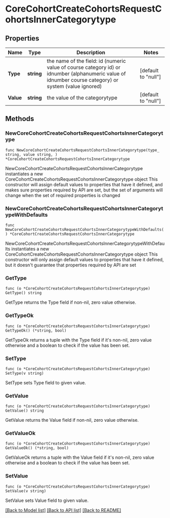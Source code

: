 # CoreCohortCreateCohortsRequestCohortsInnerCategorytype

## Properties

Name | Type | Description | Notes
------------ | ------------- | ------------- | -------------
**Type** | **string** | the name of the field: id (numeric value                                         of course category id) or idnumber (alphanumeric value of idnumber course category)                                         or system (value ignored) | [default to "null"]
**Value** | **string** | the value of the categorytype | [default to "null"]

## Methods

### NewCoreCohortCreateCohortsRequestCohortsInnerCategorytype

`func NewCoreCohortCreateCohortsRequestCohortsInnerCategorytype(type_ string, value string, ) *CoreCohortCreateCohortsRequestCohortsInnerCategorytype`

NewCoreCohortCreateCohortsRequestCohortsInnerCategorytype instantiates a new CoreCohortCreateCohortsRequestCohortsInnerCategorytype object
This constructor will assign default values to properties that have it defined,
and makes sure properties required by API are set, but the set of arguments
will change when the set of required properties is changed

### NewCoreCohortCreateCohortsRequestCohortsInnerCategorytypeWithDefaults

`func NewCoreCohortCreateCohortsRequestCohortsInnerCategorytypeWithDefaults() *CoreCohortCreateCohortsRequestCohortsInnerCategorytype`

NewCoreCohortCreateCohortsRequestCohortsInnerCategorytypeWithDefaults instantiates a new CoreCohortCreateCohortsRequestCohortsInnerCategorytype object
This constructor will only assign default values to properties that have it defined,
but it doesn't guarantee that properties required by API are set

### GetType

`func (o *CoreCohortCreateCohortsRequestCohortsInnerCategorytype) GetType() string`

GetType returns the Type field if non-nil, zero value otherwise.

### GetTypeOk

`func (o *CoreCohortCreateCohortsRequestCohortsInnerCategorytype) GetTypeOk() (*string, bool)`

GetTypeOk returns a tuple with the Type field if it's non-nil, zero value otherwise
and a boolean to check if the value has been set.

### SetType

`func (o *CoreCohortCreateCohortsRequestCohortsInnerCategorytype) SetType(v string)`

SetType sets Type field to given value.


### GetValue

`func (o *CoreCohortCreateCohortsRequestCohortsInnerCategorytype) GetValue() string`

GetValue returns the Value field if non-nil, zero value otherwise.

### GetValueOk

`func (o *CoreCohortCreateCohortsRequestCohortsInnerCategorytype) GetValueOk() (*string, bool)`

GetValueOk returns a tuple with the Value field if it's non-nil, zero value otherwise
and a boolean to check if the value has been set.

### SetValue

`func (o *CoreCohortCreateCohortsRequestCohortsInnerCategorytype) SetValue(v string)`

SetValue sets Value field to given value.



[[Back to Model list]](../README.md#documentation-for-models) [[Back to API list]](../README.md#documentation-for-api-endpoints) [[Back to README]](../README.md)


